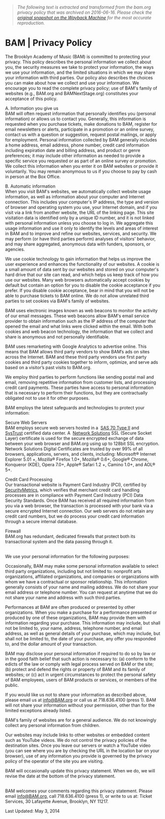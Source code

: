 > *The following text is extracted and transformed from the bam.org privacy policy that was archived on 2016-06-16. Please check the [original snapshot on the Wayback Machine](https://web.archive.org/web/20160616211558id_/http%3A//www.bam.org/about/privacy-policy) for the most accurate reproduction.*

# BAM | Privacy Policy

  
The Brooklyn Academy of Music (BAM) is committed to protecting your privacy. This policy describes the personal information we collect about you, the security measures we take to protect your information, the ways we use your information, and the limited situations in which we may share your information with third parties. Our policy also describes the choices you can make about how we collect and use your information. We encourage you to read the complete privacy policy; use of BAM's family of websites (e.g., BAM.org and BAMNextStage.org) constitutes your acceptance of this policy. 

  
A. Information you give us  
BAM will often request information that personally identifies you (personal information) or allows us to contact you. Generally, this information is requested when you purchase tickets, make donations to BAM, register for email newsletters or alerts, participate in a promotion or an online survey, contact us with a question or suggestion, request postal mailings, or apply for employment. Personal information collected by BAM generally includes a home address, email address, phone number, credit card information including expiration date and billing address, and product or genre preferences; it may include other information as needed to provide a specific service you requested or as part of an online survey or promotion. We collect this information when you enter it on BAM websites or provide it voluntarily. You may remain anonymous to us if you choose to pay by cash in person at the Box Office.

B. Automatic information  
When you visit BAM's websites, we automatically collect website usage information, as well as information about your computer and Internet connection. This includes your computer's IP address, the type and version of browser and operating system you use, your Internet domain, and if you visit via a link from another website, the URL of the linking page. This site visitation data is identified only by a unique ID number, and it is not linked with personal information unless you choose to log in. We aggregate this usage information and use it only to identify the levels and areas of interest in BAM and to improve and refine our websites, services, and security. We may perform (or have third parties perform) analyses of visitors' behavior, and may share aggregated, anonymous data with funders, sponsors, or agencies.

We use cookie technology to gain information that helps us improve the user experience and enhances the functionality of our websites. A cookie is a small amount of data sent by our websites and stored on your computer's hard drive that our site can read, and which helps us keep track of how you use our websites. Many web browsers automatically accept cookies by default but contain an option for you to disable the cookie acceptance if you prefer. If you disable cookie acceptance, bear in mind that you will not be able to purchase tickets to BAM online. We do not allow unrelated third parties to set cookies via BAM's family of websites.

BAM uses electronic images known as web beacons to monitor the activity of our email messages. These web beacons allow BAM's email service provider to obtain information such as the IP address of the computer that opened the email and what links were clicked within the email. With both cookies and web beacon technology, the information that we collect and share is anonymous and not personally identifiable. 

BAM uses remarketing with Google Analytics to advertise online. This means that BAM allows third party vendors to show BAM’s ads on sites across the Internet. BAM and these third party vendors use first party cookies and third party cookies together to inform, optimize, and serve ads based on a visitor’s past visits to BAM.org.

We employ third parties to perform functions like sending postal mail and email, removing repetitive information from customer lists, and processing credit card payments. These parties have access to personal information that is necessary to perform their functions, but they are contractually obligated not to use it for other purposes. 

  
BAM employs the latest safeguards and technologies to protect your information:

Secure Web Servers  
BAM employs secure web servers hosted in a  [SAS 70 Type II](http://sas70.com/sas70_overview.html) and  [SysTrust](https://cert.webtrust.org/ntta_systrust.html) certified data center. A  [Network Solutions](http://www.networksolutions.com/SSL-certificates/index.jsp) SSL (Secure Socket Layer) certificate is used for the secure encrypted exchange of data between your web browser and BAM.org using up to 128bit SSL encryption. Network Solutions Digital Certificates are trusted by over 99% of all browsers, applications, servers, and clients, including: Microsoft® Internet Explorer 5.01 +, Mozilla® Firefox 1.0+, Mozilla® 0.6+, Google® Chrome, Konqueror (KDE), Opera 7.0+, Apple® Safari 1.2 +, Camino 1.0+, and AOL® 5+. 

Credit Card Processing  
Our transactional website is Payment Card Industry (PCI), certified by  [SecurityMetrics](https://www.securitymetrics.com/sitecertinfo.adp), which verifies that merchant credit card handling processes are in compliance with Payment Card Industry (PCI) Data Security Standards. Once BAM has received all required information from you via a web browser, the transaction is processed with your bank via a secure encrypted Internet connection. Our web servers do not retain any credit card numbers, but we do process your credit card information through a secure internal database. 

Firewall  
BAM.org has redundant, dedicated firewalls that protect both its transactional system and the data passing through it.

   
We use your personal information for the following purposes: 

Occasionally, BAM may make some personal information available to select third party organizations, including but not limited to: nonprofit arts organizations, affiliated organizations, and companies or organizations with whom we have a contractual or sponsor relationship. This information generally consists of your name and mailing address. We do not share your email address or telephone number. You can request at anytime that we do not share your name and address with such third parties. 

Performances at BAM are often produced or presented by other organizations. When you make a purchase for a performance presented or produced by one of these organizations, BAM may provide them with information regarding your purchase. This information may include, but shall not be limited to, your name, address, telephone number, and email address, as well as general details of your purchase, which may include, but shall not be limited to, the date of your purchase, any offer you responded to, and the dollar amount of your transaction. 

BAM may disclose your personal information if required to do so by law or in the good faith belief that such action is necessary to: (a) conform to the edicts of the law or comply with legal process served on BAM or the site; (b) protect and defend the rights or property of BAM and its family of websites; or (c) act in urgent circumstances to protect the personal safety of BAM employees, users of BAM products or services, or members of the public. 

  
If you would like us not to share your information as described above, please email us at info@BAM.org or call us at 718.636.4100 (press 1). BAM will not share your information without your permission, other than for the limited exceptions already listed. 

  
BAM's family of websites are for a general audience. We do not knowingly collect any personal information from children. 

  
Our websites may include links to other websites or embedded content such as YouTube videos. We do not control the privacy policies of the destination sites. Once you leave our servers or watch a YouTube video (you can see where you are by checking the URL in the location bar on your browser), use of any information you provide is governed by the privacy policy of the operator of the site you are visiting. 

  
BAM will occasionally update this privacy statement. When we do, we will revise the date at the bottom of the privacy statement. 

   
BAM welcomes your comments regarding this privacy statement. Please email info@BAM.org, call 718.636.4100 (press 1), or write to us at: Ticket Services, 30 Lafayette Avenue, Brooklyn, NY 11217. 

Last Updated: May 3, 2014

